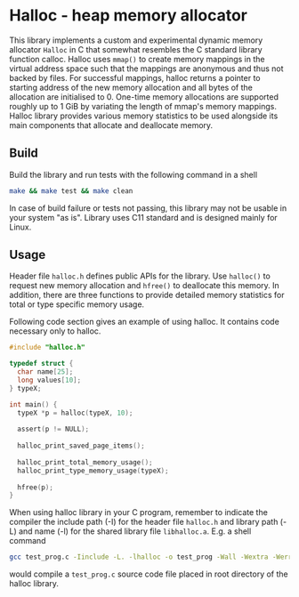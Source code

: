 # Halloc - heap memory allocator #

This library implements a custom and experimental dynamic memory allocator `Halloc` in C that somewhat resembles the C standard library function calloc. Halloc uses `mmap()` to create memory mappings in the virtual address space such that the mappings are anonymous and thus not backed by files. For successful mappings, halloc returns a pointer to starting address of the new memory allocation and all bytes of the allocation are initialised to 0. One-time memory allocations are supported roughly up to 1 GiB by variating the length of mmap's memory mappings. Halloc library provides various memory statistics to be used alongside its main components that allocate and deallocate memory.

## Build ##

Build the library and run tests with the following command in a shell

```bash
make && make test && make clean
```

In case of build failure or tests not passing, this library may not be usable in your system "as is". Library uses C11 standard and is designed mainly for Linux. 

## Usage ##

Header file `halloc.h` defines public APIs for the library. Use `halloc()` to request new memory allocation and `hfree()` to deallocate this memory. In addition, there are three functions to provide detailed memory statistics for total or type specific memory usage.

Following code section gives an example of using halloc. It contains code necessary only to halloc.

```C
#include "halloc.h"

typedef struct {
  char name[25];
  long values[10];
} typeX;

int main() {
  typeX *p = halloc(typeX, 10);
  
  assert(p != NULL);
  
  halloc_print_saved_page_items();
  
  halloc_print_total_memory_usage();
  halloc_print_type_memory_usage(typeX);
  
  hfree(p);
}
```

When using halloc library in your C program, remember to indicate the compiler the include path (-I) for the header file `halloc.h` and library path (-L) and name (-l) for the shared library file `libhalloc.a`. E.g. a shell command

```bash
gcc test_prog.c -Iinclude -L. -lhalloc -o test_prog -Wall -Wextra -Werror -std=c11 -g
```

would compile a `test_prog.c` source code file placed in root directory of the halloc library.
